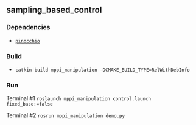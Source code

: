 ## sampling_based_control

### Dependencies
- [`pinocchio`](https://stack-of-tasks.github.io/pinocchio/download.html)
    
### Build

- `catkin build mppi_manipulation -DCMAKE_BUILD_TYPE=RelWithDebInfo`

### Run

Terminal #1
`roslaunch mppi_manipulation control.launch fixed_base:=false`

Terminal #2
`rosrun mppi_manipulation demo.py`


